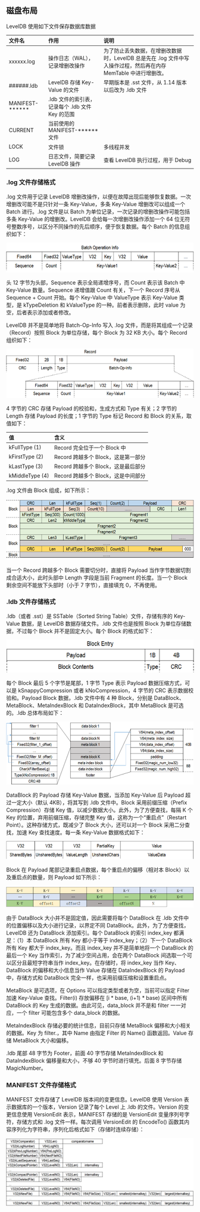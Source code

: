 ## 磁盘布局
LevelDB 使用如下文件保存数据库数据

|文件名|作用|说明|
|:-|:-|:-|
|xxxxxx.log|操作日志（WAL），记录增删改操作|为了防止丢失数据，在增删改数据时，LevelDB 总是先在 .log 文件中写入操作过程，然后再在内存 MemTable 中进行增删改。|
|######.ldb|LevelDB 存储 Key-Value 的文件|早期版本是 .sst 文件，从 1.14 版本以后改为 .ldb 文件|
|MANIFEST-******|.ldb 文件的索引表，记录每个 .ldb 文件 Key 的范围|
|CURRENT|当前使用的 MANIFEST-****** 文件|
|LOCK|文件锁|多线程并发|
|LOG|日志文件，简要记录 LevelDB 操作|查看 LevelDB 执行过程，用于 Debug|

### .log 文件存储格式
.log 文件用于记录 LevelDB 增删改操作，以便在故障出现后能够恢复数据。一次增删改可能不是只针对一条 Key-Value，多条 Key-Value 增删改可以组成一个 Batch 进行。.log 文件是以 Batch 为单位记录，一次记录的增删改操作可能包括多条 Key-Value 的增删改。LevelDB 会给每一次增删改操作添加一个 64 位无符号整数序号，以区分不同操作的先后顺序，便于恢复数据。每个 Batch 的信息组织如下：

<img src='./imgs/log-batch-op-info.png'>

头 12 字节为头部，Sequence 表示全局递增序号，而 Count 表示该 Batch 中 Key-Value 数量。Sequence 递增值跟 Count 有关，下一个 Record 序号从 Sequence + Count 开始。每个 Key-Value 中 ValueType 表示 Key-Value 类型，是 kTypeDeletion 和 kValueType 的一种。前者表示删除，此时 value 为空，后者表示添加或者修改。

LevelDB 并不是简单地将 Batch-Op-Info 写入 .log 文件，而是将其组成一个记录（Record）按照 Block 为单位存储，每个 Block 为 32 KB 大小。每个 Record 组织如下：

<img src='./imgs/log-record-info.png'>

4 字节的 CRC 存储 Payload 的校验和，生成方式和 Type 有关；2 字节的 Length 存储 Payload 的长度；1 字节的 Type 标记 Record 和 Block 的关系，取值如下：

|值|含义|
|:-|:-|
|kFullType (1)|Record 完全位于一个 Block 中|
|kFirstType (2)|Record 跨越多个 Block，这是第一部分|
|kLastType (3)|Record 跨越多个 Block，这是最后部分|
|kMiddleType (4)|Record 跨越多个 Block，这是中间部分|

.log 文件由 Block 组成，如下所示：

<img src='./imgs/log-format.png'>

当一个 Record 跨越多个 Block 需要切分时，直接将 Payload 当作字节数据切割成合适大小，此时头部中 Length 字段是当前 Fragment 的长度。当一个 Block 剩余空间不能放下头部时（小于 7 字节），直接填充 0，不再使用。

### .ldb 文件存储格式
.ldb（或者 .sst）是 SSTable（Sorted String Table）文件，存储有序的 Key-Value 数据，是 LevelDB 数据存储文件。.ldb 文件也是按照 Block 为单位存储数据，不过每个 Block 并不是固定大小。每个 Block 的格式如下：

<img src='./imgs/ldb-block-entry.png'>

每个 Block 最后 5 个字节是尾部，1 字节 Type 表示 Payload 数据压缩方式，可以是 kSnappyCompression 或者 kNoCompression，4 字节的 CRC 表示数据校验和。Payload Block 数据，.ldb 文件中有 4 种 Block，分别是 DataBlock、MetaBlock、MetaIndexBlock 和 DataIndexBlock，其中 MetaBlock 是可选的。.ldb 总体布局如下：

<img src='./imgs/ldb-format.png'>

DataBlock 的 Payload 存储 Key-Value 数据，当添加 Key-Value 后 Payload 超过一定大小（默认 4KB），将其写到 .ldb 文件中。Block 采用前缀压缩（Prefix Compression）存储 Key 值，以减少数据大小。此外，为了方便查找，每隔 K 个 Key 的位置，弃用前缀压缩，存储完整 Key 值，这称为一个“重启点”（Restart Point）。这种存储方式，既减少了 Block 大小，还可以对一个 Block 采用二分查找，加速 Key 查找速度。每一条 Key-Value 数据格式如下：

<img src='./imgs/ldb-key-value.png'>

Block 在 Payload 尾部记录重启点数据，每个重启点的偏移（相对本 Block）以及重启点的数量，则 Payload 如下所示：

<img src='./imgs/ldb-block-contents.png'>

由于 DataBlock 大小并不是固定值，因此需要将每个 DataBlock 在 .ldb 文件中的位置偏移以及大小进行记录，以界定不同 DataBlock。此外，为了方便查找，LevelDB 还为 DataBlock 添加索引。每个 DataBlock 的索引 index_key 都满足：（1）本 DataBlock 所有 Key 都小于等于 index_key；（2）下一个 DataBlock 所有 Key 都大于 index_key。而且 index_key 并不是简单地将一个 DataBlock 的最后一个 Key 当作索引，为了减少空间占用，会在两个 DataBlock 间选取一个可以区分且最短字符串当作 index_key。在存储时，将 index_key 当作 Key、DataBlock 的偏移和大小信息当作 Value 存储在 DataIndexBlock 的 Payload中，存储方式和 DataBlock 完全一样，也采用前缀压缩和设置重启点。

MetaBlock 是可选项，在 Options 可以指定类型或者为空，当前可以指定 Filter 加速 Key-Value 查找。Filter(i) 存放偏移在
[i * base, (i+1) * base) 区间中所有 DataBlock 的 Key 生成的数据。由此可见，data_block 并不是和 filter 一一对应，一个 filter 可能包含多个 data_block 的数据。

MetaIndexBlock 存储必要的统计信息，目前只存储 MetaBlock 偏移和大小相关的数据。Key 为 filter.<Name>，其中 Name 由指定 Filter 的 Name() 函数返回。Value 存储 MetaBlock 大小和偏移。

.ldb 尾部 48 字节为 Footer，前面 40 字节存储 MetaIndexBlock 和 DataIndexBlock 偏移量和大小，不够 40 字节时进行填充。后面 8 字节存储 MagicNumber。

### MANIFEST 文件存储格式
MANIFEST 文件存储了 LevelDB 版本间的变更信息。LevelDB 使用 Version 表示数据库的一个版本，Version 记录了每个 Level 上 .ldb 的文件。Version 的变更信息使用 VersionEdit 表示，MANIFEST 存储的是 VersionEdit 变量序列号字符，存储方式和 .log 文件一样。每次调用  VersionEdit 的 EncodeTo() 函数其内容序列化为字符串，序列化后格式如下（存储时连续存储）：

<img src='./imgs/manifest-format.png'>